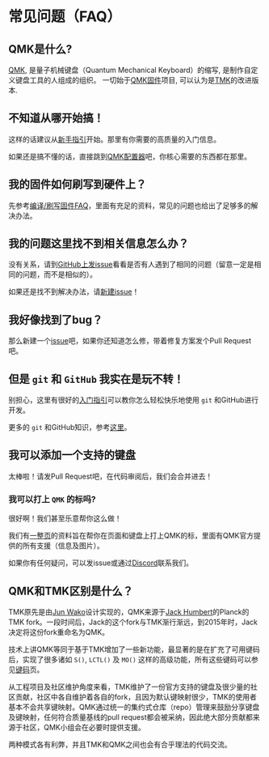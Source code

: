# 常见问题（FAQ）

## QMK是什么?

[QMK](https://github.com/qmk), 是量子机械键盘（Quantum Mechanical Keyboard）的缩写, 是制作自定义键盘工具的人组成的组织。 一切始于[QMK固件](https://github.com/qmk/qmk_firmware)项目, 可以认为是[TMK](https://github.com/tmk/tmk_keyboard)的改进版本.

## 不知道从哪开始搞！

这样的话建议从[新手指引](zh-cn/newbs.md)开始。那里有你需要的高质量的入门信息。

如果还是搞不懂的话，直接跳到[QMK配置器](https://config.qmk.fm)吧，你核心需要的东西都在那里。

## 我的固件如何刷写到硬件上？

先参考[编译/刷写固件FAQ](zh-cn/faq_build.md)，里面有充足的资料，常见的问题也给出了足够多的解决办法。

## 我的问题这里找不到相关信息怎么办？

没有关系，请到[GitHub上发issue](https://github.com/qmk/qmk_firmware/issues)看看是否有人遇到了相同的问题（留意一定是相同的问题，而不是相似的）。

如果还是找不到解决办法，请[新建issue](https://github.com/qmk/qmk_firmware/issues/new)！

## 我好像找到了bug？

那么新建一个[issue](https://github.com/qmk/qmk_firmware/issues/new)吧，如果你还知道怎么修，带着修复方案发个Pull Request吧。

## 但是 `git` 和 `GitHub` 我实在是玩不转！

别担心，这里有很好的[入门指引](zh-cn/newbs_git_best_practices.md)可以教你怎么轻松快乐地使用 `git` 和GitHub进行开发。

更多的 `git` 和GitHub知识，参考[这里](zh-cn/newbs_learn_more_resources.md)。

## 我可以添加一个支持的键盘

太棒啦！请发Pull Request吧，在代码审阅后，我们会合并进去！

### 我可以打上 `QMK` 的标吗?

很好啊！我们甚至乐意帮你这么做！

我们有[一整页](https://qmk.fm/powered/)的资料旨在帮你在页面和键盘上打上QMK的标，里面有QMK官方提供的所有支援（信息及图片）。

如果你有任何疑问，可以发issue或通过[Discord](https://discord.gg/Uq7gcHh)联系我们。

## QMK和TMK区别是什么？

TMK原先是由[Jun Wako](https://github.com/tmk)设计实现的，QMK来源于[Jack Humbert](https://github.com/jackhumbert)的Planck的TMK fork。一段时间后，Jack的这个fork与TMK渐行渐远，到2015年时，Jack决定将这份fork重命名为QMK。

技术上讲QMK等同于基于TMK增加了一些新功能，最显著的是在扩充了可用键码后，实现了很多诸如 `S()`, `LCTL()` 及 `MO()` 这样的高级功能，所有这些键码可以参见[键码](zh-cn/keycodes.md)页。

从工程项目及社区维护角度来看，TMK维护了一份官方支持的键盘及很少量的社区贡献，社区中各自维护着各自的fork，且因为默认键映射很少，TMK的使用者基本不会共享键映射。QMK通过统一的集约式仓库（repo）管理来鼓励分享键盘及键映射，任何符合质量基线的pull request都会被采纳，因此绝大部分贡献都来源于社区，QMK小组会在必要时提供支援。

两种模式各有利弊，并且TMK和QMK之间也会有合乎理法的代码交流。
